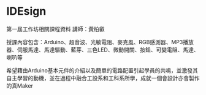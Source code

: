 # IDEsign
第一屆工作坊相關課程資料
講師：黃柏叡

授課內容包含：Arduino、超音波、光敏電阻、麥克風、RGB感測器、MP3播放器、伺服馬達、馬達驅動、藍芽、三色LED、微動開關、按鈕、可變電阻、馬達、喇叭等

希望藉由Arduino基本元件的介紹以及簡單的電路配置引起學員的共鳴，並激發其自主學習的動機，並在過程中融合工設系和工科系所學，成就一個會設計亦會製作的真Maker
